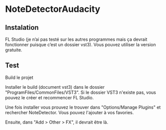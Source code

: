 # NoteDetectorAudacity

## Instalation
FL Studio (je n’ai pas testé sur les autres programmes mais ça devrait fonctionner puisque c’est un dossier vst3). Vous pouvez utiliser la version gratuite. 

## Test
Build le projet

Installer le build (document vst3) dans le dossier "ProgramFiles/CommonFiles/VST3". Si le dossier VST3 n'existe pas, vous pouvez le créer et recommencer FL Studio.

Une fois installer vous prouvez le trouver dans "Options/Manage Plugins" et rechercher NoteDetector. Vous pouvez l'ajouter à vos favories.

Ensuite, dans "Add > Other > FX", il devrait être là.